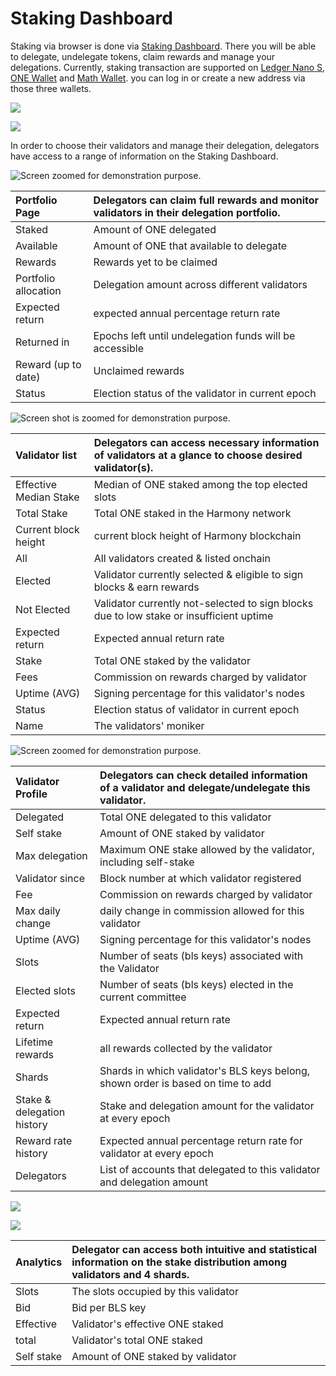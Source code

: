 # Staking Dashboard

Staking via browser is done via [Staking Dashboard](https://staking.harmony.one/). There you will be able to delegate, undelegate tokens, claim rewards and manage your delegations. Currently, staking transaction are supported on [Ledger Nano S,](../../../wallets/hardware-wallets/ledger/) [ONE Wallet](../../../wallets/browser-extensions-wallets/one-wallet.md) and [Math Wallet](../../../../developers/wallets/mathwallet.md). you can log in or create a new address via those three wallets.

![](../../../../.gitbook/assets/image%20%28137%29.png)

![](../../../../.gitbook/assets/image%20%2874%29.png)

In order to choose their validators and manage their delegation, delegators have access to a range of information on the Staking Dashboard.

![Screen zoomed for demonstration purpose.](../../../../.gitbook/assets/image%20%28161%29.png)

| **Portfolio Page** | Delegators can claim full rewards and monitor validators in their delegation portfolio.  |
| :--- | :--- |
| Staked | Amount of ONE delegated |
| Available | Amount of ONE that available to delegate |
| Rewards | Rewards yet to be claimed |
| Portfolio allocation | Delegation amount across different validators |
| Expected return | expected annual percentage return rate |
| Returned in | Epochs left until undelegation funds will be accessible |
| Reward \(up to date\)  | Unclaimed rewards |
| Status  | Election status of the validator in current epoch |



![Screen shot is zoomed for demonstration purpose.](../../../../.gitbook/assets/image%20%2876%29.png)

| **Validator list** | Delegators can access necessary information of validators at a glance to choose desired validator\(s\). |
| :--- | :--- |
| Effective Median Stake | Median of ONE staked among the top elected slots |
| Total Stake | Total ONE staked in the Harmony network  |
| Current block height | current block height of Harmony blockchain |
| All | All validators created & listed onchain |
| Elected | Validator currently selected & eligible to sign blocks & earn rewards |
| Not Elected | Validator currently not-selected to sign blocks due to low stake or insufficient uptime |
| Expected return | Expected annual return rate |
| Stake | Total ONE staked by the validator |
| Fees | Commission on rewards charged by validator  |
| Uptime \(AVG\) | Signing percentage for this validator's nodes  |
| Status | Election status of validator in current epoch  |
| Name | The validators' moniker |



![Screen zoomed for demonstration purpose.](../../../../.gitbook/assets/image%20%28171%29.png)

| **Validator Profile** | Delegators can check detailed information of a validator and delegate/undelegate this validator. |
| :--- | :--- |
| Delegated | Total ONE delegated to this validator |
| Self stake | Amount of ONE staked by validator |
| Max delegation | Maximum ONE stake allowed by the validator, including self-stake |
| Validator since | Block number at which validator registered |
| Fee | Commission on rewards charged by validator |
| Max daily change | daily change in commission allowed for this validator |
| Uptime \(AVG\) | Signing percentage for this validator's nodes |
| Slots | Number of seats \(bls keys\) associated with the Validator |
| Elected slots | Number of seats \(bls keys\) elected in the current committee |
| Expected return | Expected annual return rate |
| Lifetime rewards | all rewards collected by the validator |
| Shards | Shards in which validator's BLS keys belong, shown order is based on time to add |
| Stake & delegation history | Stake and delegation amount for the validator at every epoch |
| Reward rate history | Expected annual percentage return rate for validator at every epoch |
| Delegators | List of accounts that delegated to this validator and delegation amount |



![](../../../../.gitbook/assets/image%20%2831%29%20%281%29.png)

![](../../../../.gitbook/assets/image%20%28175%29.png)

| **Analytics** | Delegator can access both intuitive and statistical information on the stake distribution among validators and 4 shards. |
| :--- | :--- |
| Slots | The slots occupied by this validator |
| Bid | Bid per BLS key |
| Effective | Validator's effective ONE staked |
| total | Validator's total ONE staked |
| Self stake | Amount of ONE staked by validator |

